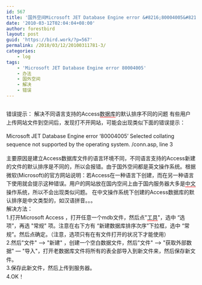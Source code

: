 ```yaml
---
id: 567
title: '国外空间Microsoft JET Database Engine error &#8216;80004005&#8217; 错误解决办法'
date: '2010-03-12T02:04:04+08:00'
author: forestbird
layout: post
guid: 'https://bird.work/?p=567'
permalink: /2010/03/12/20100311781-3/
categories:
    - log
tags:
    - 'Microsoft JET Database Engine error 80004005'
    - 办法
    - 国外空间
    - 解决
    - 错误
---
```


 <span class="Apple-style-span" style="font-family: Helvetica, Arial, sans-serif; border-collapse: collapse; "></span>

##  

<div class="t_msgfont" id="postmessage_4565" style="word-wrap: break-word; line-height: 1.6em; font-size: 14px; ">错误提示：  
解决不同语言支持的Access<span class="t_tag" href="tag.php?name=%CA%FD%BE%DD%BF%E2" onclick="tagshow(event)" style="word-wrap: break-word; line-height: normal; cursor: pointer; border-bottom-width: 1px; border-bottom-style: solid; border-bottom-color: rgb(255, 0, 0); white-space: nowrap; ">数据库</span>的默认排序不同的问题 有些用户上传网站文件到空间后，发现打不开网站，可能会出现类似下面的错误提示：   
  
Microsoft JET Database Engine error ‘80004005’ Selected collating sequence not supported by the operating system. /conn.asp, line 3   
  
  
主要原因是建立Access数据库文件的语言环境不同，不同语言支持的Access新建的文件的默认排序是不同的，所以会报错。由于国外空间都是英文操作系统。根据微软(Microsoft)的官方网站说明：若Access在一种语言下创建，而在另一种语言下使用就会提示这种错误。用户的网站放在国内空间上由于国内服务器大多是<span class="t_tag" href="tag.php?name=%D6%D0%CE%C4" onclick="tagshow(event)" style="word-wrap: break-word; line-height: normal; cursor: pointer; border-bottom-width: 1px; border-bottom-style: solid; border-bottom-color: rgb(255, 0, 0); white-space: nowrap; ">中文</span>操作系统，所以不会出现类似问题。 在中文操作系统下创建的Access数据库的默认排序是中文类型的，如汉语拼音。。。   
解决方法：   
1.打开Microsoft Access ，打开任意一个mdb文件，然后点"<span class="t_tag" href="tag.php?name=%B9%A4%BE%DF" onclick="tagshow(event)" style="word-wrap: break-word; line-height: normal; cursor: pointer; border-bottom-width: 1px; border-bottom-style: solid; border-bottom-color: rgb(255, 0, 0); white-space: nowrap; ">工具</span>"，选中 “选项”，再选 "常规" 项。注意在右下方有 “新建数据库排序次序”下拉框，选中 “常规”。然后点确定。（注意，选项只有在有文件打开的状况下才能使用）   
2.然后"文件" –&gt; "新建" ，创建一个空白数据文件，然后"文件" –&gt; "获取外部数据" — "导入"，打开老数据库文件将所有的表全部导入到新文件来，然后保存新文件。   
3.保存此新文件，然后上传到服务器。   
4.OK！</div>